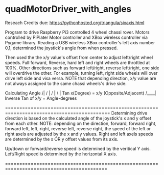 # quadMotorDriver_with_angles
Reseach Credits due: https://pythonhosted.org/triangula/sixaxis.html

Program to drive Raspberry Pi3 controlled 4 wheel chassi rover. Motors controlled by PiPlater Motor controller and XBox wireless
controller via Pygame library. Reading a USB wireless XBox controller's left axis number 0,1, determined the joystick's angle from when pressed. 

Then used the the x/y value's offset from center to adjust left/right wheel speeds. Full forward, Reverse, hard left and right wheels are throttled at 100%. Other directions such as forward left/right, reverse left/right, one side will overdrive the other. For example, turning left, right side wheels will over drive left side and visa versa. NOTE that depending direction, x/y value are not always assigned to the same chassi wheels's drive side. 

 
 Calculating Angle                           /|
                                            / |
                                           /  |
                                          /   |
 Tan x(Degree) = x/y (Opposite/Adjacent) /____|
 Inverse Tan of x/y = Angle-degrees

===========================================================================================
 Determining drive direction is based on the calculated angle of the joystick's
 x and y offset from each other.
 NOTE: depending on the direction, forward, forward right, forward left, 
       left, right, reverse left, reverse right, the speed of the left or 
       right axels are adjusted by the x and y values. Right and left
       axels speeds are determined by the x OR y offset values from its axis.
 
 Up/down or forward/reverse speed is determined by the veritical Y axis.
 Left/Right speed is determined by the horizontal X axis. 

 ==========================================================================================
	
